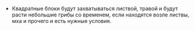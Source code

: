 - Квадратные блоки будут захватываться листвой, травой и будут расти небольшие грибы со временем, если находятся возле листвы, мха и прочего и есть нужные условия.


